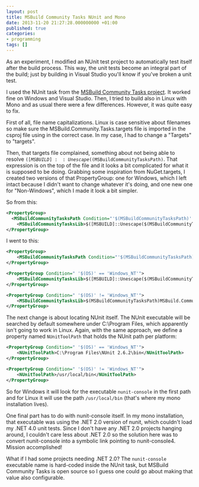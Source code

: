 ```yaml
---
layout: post
title: MSBuild Community Tasks NUnit and Mono
date: 2013-11-20 21:27:28.000000000 +01:00
published: true
categories:
- programming
tags: []
---
```


As an experiment, I modified an NUnit test project to automatically test itself
after the build process. This way, the unit tests become an integral part of the
build; just by building in Visual Studio you'll know if you've broken a unit
test.

I used the NUnit task from the <a
href="https://github.com/loresoft/msbuildtasks">MSBuild Community Tasks
project</a>. It worked fine on Windows and Visual Studio. Then, I tried to build
also in Linux with Mono and as usual there were a few differences. However, it
was quite easy to fix.

First of all, file name capitalizations. Linux is case sensitive about filenames
so make sure the MSBuild.Community.Tasks.targets file is imported in the csproj
file using in the correct case. In my case, I had to change a "Targets" to
"targets".

Then, that targets file complained, something about not being able to resolve
<code>$([MSBUILD]::Unescape($(MSBuildCommunityTasksPath)</code>. That expression
is on the top of the file and it looks a bit complicated for what it is supposed
to be doing. Grabbing some inspiration from NuGet.targets, I created two
versions of that PropertyGroup: one for Windows, which I left intact because I
didn't want to change whatever it's doing, and one new one for "Non-Windows",
which I made it look a bit simpler.

So from this:

```xml
<PropertyGroup>
  <MSBuildCommunityTasksPath Condition="'$(MSBuildCommunityTasksPath)' == ''">$(MSBuildExtensionsPath)MSBuildCommunityTasks</MSBuildCommunityTasksPath>
    <MSBuildCommunityTasksLib>$([MSBUILD]::Unescape($(MSBuildCommunityTasksPath)MSBuild.Community.Tasks.dll))</MSBuildCommunityTasksLib>
</PropertyGroup>
```

I went to this:

```xml
<PropertyGroup>
    <MSBuildCommunityTasksPath Condition="'$(MSBuildCommunityTasksPath)' == ''">$(MSBuildExtensionsPath)MSBuildCommunityTasks</MSBuildCommunityTasksPath>
</PropertyGroup>

<PropertyGroup Condition=" '$(OS)' == 'Windows_NT'">
    <MSBuildCommunityTasksLib>$([MSBUILD]::Unescape($(MSBuildCommunityTasksPath)MSBuild.Community.Tasks.dll))</MSBuildCommunityTasksLib>
</PropertyGroup>

<PropertyGroup Condition=" '$(OS)' != 'Windows_NT'">
    <MSBuildCommunityTasksLib>$(MSBuildCommunityTasksPath)MSBuild.Community.Tasks.dll</MSBuildCommunityTasksLib>
</PropertyGroup>
```

The next change is about locating NUnit itself. The NUnit executable will be
searched by default somewhere under C:\Program Files, which apparently isn't
going to work in Linux. Again, with the same approach, we define a property
named <code>NUnitToolPath</code> that holds the NUnit path per platform:

```xml
<PropertyGroup Condition=" '$(OS)' == 'Windows_NT'">
    <NUnitToolPath>C:\Program Files\NUnit 2.6.2\bin</NUnitToolPath>
</PropertyGroup>

<PropertyGroup Condition=" '$(OS)' != 'Windows_NT'">
    <NUnitToolPath>/usr/local/bin</NUnitToolPath>
</PropertyGroup>
```

So for Windows it will look for the executable <code>nunit-console</code> in the first path and for Linux it will use the path <code>/usr/local/bin</code> (that's where my mono installation lives).

One final part has to do with nunit-console itself. In my mono installation,
that executable was using the .NET 2.0 version of nunit, which couldn't load my
.NET 4.0 unit tests. Since I don't have any .NET 2.0 projects hanging around, I
couldn't care less about .NET 2.0 so the solution here was to convert
nunit-console into a symbolic link pointing to nunit-console4. Mission
accomplished!

What if I had some projects needing .NET 2.0? The <code>nunit-console</code>
executable name is hard-coded inside the NUnit task, but MSBuild Community Tasks
is open source so I guess one could go about making that value also
configurable.
